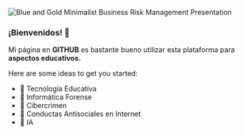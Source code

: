 ![Blue and Gold Minimalist Business Risk Management Presentation](https://github.com/FernandoDiaz0310/FernandoDiaz0310/assets/98220000/045b8014-7f2c-4f95-94c0-6e62888fa052)

### ¡Bienvenidos! 👋

Mi página en **GITHUB** es bastante bueno utilizar esta plataforma para **aspectos educativos.**

Here are some ideas to get you started:

- 🔭 Tecnología Educativa
- 🌱 Informática Forense
- 👯 Cibercrimen
- 🤔 Conductas Antisociales en Internet
- 💬 IA
